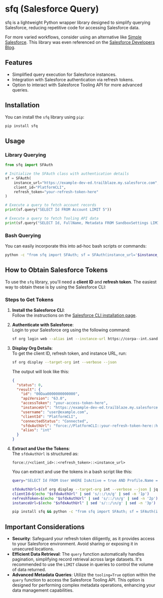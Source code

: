 # sfq (Salesforce Query)

sfq is a lightweight Python wrapper library designed to simplify querying Salesforce, reducing repetitive code for accessing Salesforce data.

For more varied workflows, consider using an alternative like [Simple Salesforce](https://simple-salesforce.readthedocs.io/en/stable/). This library was even referenced on the [Salesforce Developers Blog](https://developer.salesforce.com/blogs/2021/09/how-to-automate-data-extraction-from-salesforce-using-python).

## Features

- Simplified query execution for Salesforce instances.
- Integration with Salesforce authentication via refresh tokens.
- Option to interact with Salesforce Tooling API for more advanced queries.
  
## Installation

You can install the `sfq` library using `pip`:

```bash
pip install sfq
```

## Usage

### Library Querying

```python
from sfq import SFAuth

# Initialize the SFAuth class with authentication details
sf = SFAuth(
    instance_url="https://example-dev-ed.trailblaze.my.salesforce.com",
    client_id="PlatformCLI",
    refresh_token="your-refresh-token-here"
)

# Execute a query to fetch account records
print(sf.query("SELECT Id FROM Account LIMIT 5"))

# Execute a query to fetch Tooling API data
print(sf.query("SELECT Id, FullName, Metadata FROM SandboxSettings LIMIT 5", tooling=True))
```

### Bash Querying 

You can easily incorporate this into ad-hoc bash scripts or commands:

```bash
python -c "from sfq import SFAuth; sf = SFAuth(instance_url='$instance_url', client_id='$client_id', refresh_token='$refresh_token'); print(sf.query('$query'))" | jq -r '.records[].Id'
```

## How to Obtain Salesforce Tokens

To use the `sfq` library, you'll need a **client ID** and **refresh token**. The easiest way to obtain these is by using the Salesforce CLI:

### Steps to Get Tokens

1. **Install the Salesforce CLI**:  
   Follow the instructions on the [Salesforce CLI installation page](https://developer.salesforce.com/tools/salesforcecli).
   
2. **Authenticate with Salesforce**:  
   Login to your Salesforce org using the following command:
   
   ```bash
   sf org login web --alias int --instance-url https://corpa--int.sandbox.my.salesforce.com
   ```
   
3. **Display Org Details**:  
   To get the client ID, refresh token, and instance URL, run:
   
   ```bash
   sf org display --target-org int --verbose --json
   ```

   The output will look like this:

   ```json
   {
     "status": 0,
     "result": {
       "id": "00Daa0000000000000",
       "apiVersion": "63.0",
       "accessToken": "your-access-token-here",
       "instanceUrl": "https://example-dev-ed.trailblaze.my.salesforce.com",
       "username": "user@example.com",
       "clientId": "PlatformCLI",
       "connectedStatus": "Connected",
       "sfdxAuthUrl": "force://PlatformCLI::your-refresh-token-here::https://example-dev-ed.trailblaze.my.salesforce.com",
       "alias": "int"
     }
   }
   ```

4. **Extract and Use the Tokens**:  
   The `sfdxAuthUrl` is structured as:
   
   ```
   force://<client_id>::<refresh_token>::<instance_url>
   ```

   You can extract and use the tokens in a bash script like this:

   ```bash
   query="SELECT Id FROM User WHERE IsActive = true AND Profile.Name = 'System Administrator'"

   sfdxAuthUrl=$(sf org display --target-org int --verbose --json | jq -r '.result.sfdxAuthUrl' | sed 's/force:\/\///')
   clientId=$(echo "$sfdxAuthUrl" | sed 's/::/\n/g' | sed -n '1p')
   refreshToken=$(echo "$sfdxAuthUrl" | sed 's/::/\n/g' | sed -n '2p')
   instanceUrl=$(echo "$sfdxAuthUrl" | sed 's/::/\n/g' | sed -n '3p')

   pip install sfq && python -c "from sfq import SFAuth; sf = SFAuth(instance_url='$instanceUrl', client_id='$clientId', refresh_token='$refreshToken'); print(sf.query('$query'))" | jq -r '.records[].Id'
   ```

## Important Considerations

- **Security**: Safeguard your refresh token diligently, as it provides access to your Salesforce environment. Avoid sharing or exposing it in unsecured locations.
- **Efficient Data Retrieval**: The `query` function automatically handles pagination, simplifying record retrieval across large datasets. It's recommended to use the `LIMIT` clause in queries to control the volume of data returned.
- **Advanced Metadata Queries**: Utilize the `tooling=True` option within the `query` function to access the Salesforce Tooling API. This option is designed for performing complex metadata operations, enhancing your data management capabilities.

